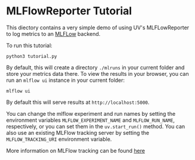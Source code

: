 # MLFlowReporter Tutorial

This diectory contains a very simple demo of using UV's MLFLowReporter to log metrics
to an [MLFLow](https://mlflow.org) backend.

To run this tutorial:

```
python3 tutorial.py
```

By default, this will create a directory `./mlruns` in your current folder and store
your metrics data there. To view the results in your browser, you can run an
`mlflow ui` instance in your current folder:

```
mlflow ui
```

By default this will serve results at `http://localhost:5000`.

You can change the mlflow experiment and run names by setting the environment
variables `MLFLOW_EXPERIMENT_NAME` and `MLFLOW_RUN_NAME`, respectively, or you can set
them in the `uv.start_run()` method. You can also use an existing MLFlow tracking
server by setting the `MLFLOW_TRACKING_URI` environment variable.

More information on MLFlow tracking can be found
[here](https://mlflow.org/docs/latest/tracking.html)
